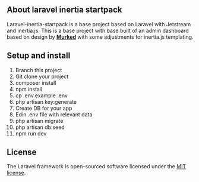 ## About laravel inertia startpack

Laravel-inertia-startpack is a base project based on Laravel with Jetstream and inertia.js. This is a base project with base built of an admin dashboard based on design by **[Murked](https://github.com/Murked/vue-tailwind-admin/)** with some adjustments for inertia.js templating. 

## Setup and install
1. Branch this project
2. Git clone your project
3. composer install
4. npm install
5. cp .env.example .env
6. php artisan key:generate
7. Create DB for your app
8. Edin .env file with relevant data
9. php artisan migrate
10. php artisan db:seed
11. npm run dev

## License

The Laravel framework is open-sourced software licensed under the [MIT license](https://opensource.org/licenses/MIT).
